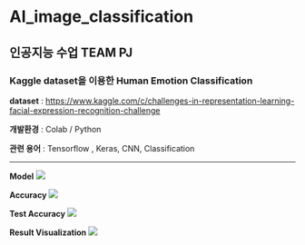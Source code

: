 # AI_image_classification

## 인공지능 수업 TEAM PJ 

### Kaggle dataset을 이용한 Human Emotion Classification 

**dataset** : https://www.kaggle.com/c/challenges-in-representation-learning-facial-expression-recognition-challenge

**개발환경** : Colab / Python

**관련 용어** : Tensorflow , Keras, CNN, Classification
<hr>

**Model** 
![](https://velog.velcdn.com/images/kksshh0612/post/14a5d37f-a483-4038-a268-180bea4a7c65/image.png)

**Accuracy**
![](https://velog.velcdn.com/images/kksshh0612/post/50887e39-3c97-45d6-a130-6dc78efbe8a5/image.png)

**Test Accuracy**
![](https://velog.velcdn.com/images/kksshh0612/post/688f1f7b-364d-4274-a595-d3008ee597d7/image.png)

**Result Visualization**
![](https://velog.velcdn.com/images/kksshh0612/post/45549848-b3ad-4058-90f0-efa8a5aeea81/image.png)

